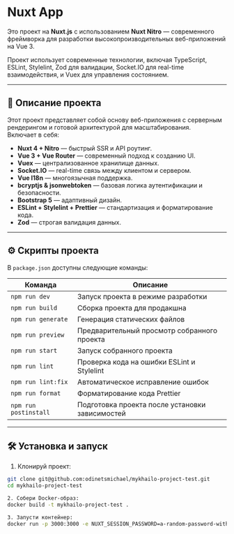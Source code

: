# Nuxt App

Это проект на **Nuxt.js** с использованием **Nuxt Nitro** — современного фреймворка для разработки высокопроизводительных веб-приложений на Vue 3.

Проект использует современные технологии, включая TypeScript, ESLint, Stylelint, Zod для валидации, Socket.IO для real-time взаимодействия, и Vuex для управления состоянием.

---

## 📌 Описание проекта

Этот проект представляет собой основу веб-приложения с серверным рендерингом и готовой архитектурой для масштабирования.  
Включает в себя:

- **Nuxt 4 + Nitro** — быстрый SSR и API роутинг.
- **Vue 3 + Vue Router** — современный подход к созданию UI.
- **Vuex** — централизованное хранилище данных.
- **Socket.IO** — real-time связь между клиентом и сервером.
- **Vue I18n** — многоязычная поддержка.
- **bcryptjs & jsonwebtoken** — базовая логика аутентификации и безопасности.
- **Bootstrap 5** — адаптивный дизайн.
- **ESLint + Stylelint + Prettier** — стандартизация и форматирование кода.
- **Zod** — строгая валидация данных.

---

## ⚙️ Скрипты проекта

В `package.json` доступны следующие команды:

| Команда               | Описание                                        |
| --------------------- | ----------------------------------------------- |
| `npm run dev`         | Запуск проекта в режиме разработки              |
| `npm run build`       | Сборка проекта для продакшна                    |
| `npm run generate`    | Генерация статических файлов                    |
| `npm run preview`     | Предварительный просмотр собранного проекта     |
| `npm run start`       | Запуск собранного проекта                       |
| `npm run lint`        | Проверка кода на ошибки ESLint и Stylelint      |
| `npm run lint:fix`    | Автоматическое исправление ошибок               |
| `npm run format`      | Форматирование кода Prettier                    |
| `npm run postinstall` | Подготовка проекта после установки зависимостей |

---

## 🛠 Установка и запуск

1. Клонируй проект:

```bash
git clone git@github.com:odinetsmichael/mykhailo-project-test.git
cd mykhailo-project-test

2. Собери Docker-образ:
docker build -t mykhailo-project-test .

3. Запусти контейнер:
docker run -p 3000:3000 -e NUXT_SESSION_PASSWORD=a-random-password-with-at-least-32-characters mykhailo-project-test
```
